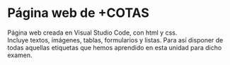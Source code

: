 <h1>Página web de +COTAS</h1>

<p>
  Página web creada en Visual Studio Code, con html y css.
  <br>
  Incluye textos, imágenes, tablas, formularios y listas. Para así disponer de todas aquellas etiquetas que hemos aprendido en esta unidad para dicho examen.
</p>
